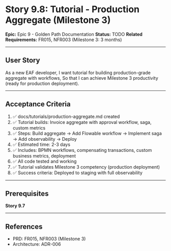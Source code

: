 # Story 9.8: Tutorial - Production Aggregate (Milestone 3)

**Epic:** Epic 9 - Golden Path Documentation
**Status:** TODO
**Related Requirements:** FR015, NFR003 (Milestone 3: 3 months)

---

## User Story

As a new EAF developer,
I want tutorial for building production-grade aggregate with workflows,
So that I can achieve Milestone 3 productivity (ready for production deployment).

---

## Acceptance Criteria

1. ✅ docs/tutorials/production-aggregate.md created
2. ✅ Tutorial builds: Invoice aggregate with approval workflow, saga, custom metrics
3. ✅ Steps: Build aggregate → Add Flowable workflow → Implement saga → Add observability → Deploy
4. ✅ Estimated time: 2-3 days
5. ✅ Includes: BPMN workflows, compensating transactions, custom business metrics, deployment
6. ✅ All code tested and working
7. ✅ Tutorial validates Milestone 3 competency (production deployment)
8. ✅ Success criteria: Deployed to staging with full observability

---

## Prerequisites

**Story 9.7**

---

## References

- PRD: FR015, NFR003 (Milestone 3)
- Architecture: ADR-006
